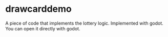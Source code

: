 # drawcarddemo
A piece of code that implements the lottery logic. Implemented with godot.
You can open it directly with godot.
